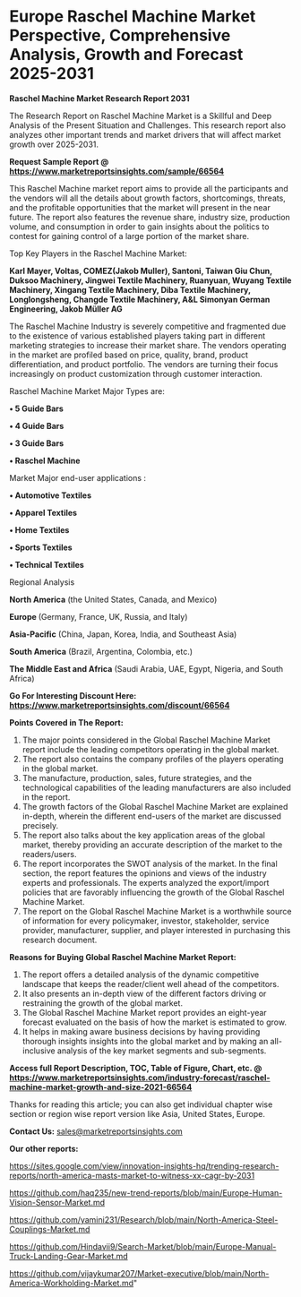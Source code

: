 # Europe Raschel Machine Market Perspective, Comprehensive Analysis, Growth and Forecast 2025-2031

<strong>Raschel Machine Market Research Report 2031</strong>

The Research Report on Raschel Machine Market is a Skillful and Deep Analysis of the Present Situation and Challenges. This research report also analyzes other important trends and market drivers that will affect market growth over 2025-2031.

<strong>Request Sample Report @ <a href=https://www.marketreportsinsights.com/sample/66564>https://www.marketreportsinsights.com/sample/66564</a></strong>

This Raschel Machine market report aims to provide all the participants and the vendors will all the details about growth factors, shortcomings, threats, and the profitable opportunities that the market will present in the near future. The report also features the revenue share, industry size, production volume, and consumption in order to gain insights about the politics to contest for gaining control of a large portion of the market share.

Top Key Players in the Raschel Machine Market:

<strong>Karl Mayer, Voltas, COMEZ(Jakob Muller), Santoni, Taiwan Giu Chun, Duksoo Machinery, Jingwei Textile Machinery, Ruanyuan, Wuyang Textile Machinery, Xingang Textile Machinery, Diba Textile Machinery, Longlongsheng, Changde Textile Machinery, A&L Simonyan German Engineering, Jakob Müller AG</strong>

The Raschel Machine Industry is severely competitive and fragmented due to the existence of various established players taking part in different marketing strategies to increase their market share. The vendors operating in the market are profiled based on price, quality, brand, product differentiation, and product portfolio. The vendors are turning their focus increasingly on product customization through customer interaction.

Raschel Machine Market Major Types are:

<strong>• 5 Guide Bars

• 4 Guide Bars

• 3 Guide Bars

• Raschel Machine</strong>

Market Major end-user applications :

<strong>• Automotive Textiles

• Apparel Textiles

• Home Textiles

• Sports Textiles

• Technical Textiles</strong>

Regional Analysis

</u><strong><b>North America</b></strong> (the United States, Canada, and Mexico)

<strong><b>Europe </b></strong>(Germany, France, UK, Russia, and Italy)

<strong><b>Asia-Pacific</b></strong> (China, Japan, Korea, India, and Southeast Asia)

<strong><b>South America</b></strong> (Brazil, Argentina, Colombia, etc.)

<strong><b>The Middle East and Africa</b></strong> (Saudi Arabia, UAE, Egypt, Nigeria, and South Africa)

<strong>Go For Interesting Discount Here: <a href=https://www.marketreportsinsights.com/discount/66564>https://www.marketreportsinsights.com/discount/66564</a></strong>

<strong>Points Covered in The Report:</strong>
<ol>
  <li>The major points considered in the Global Raschel Machine Market report include the leading competitors operating in the global market.</li>
  <li>The report also contains the company profiles of the players operating in the global market.</li>
  <li>The manufacture, production, sales, future strategies, and the technological capabilities of the leading manufacturers are also included in the report.</li>
  <li>The growth factors of the Global Raschel Machine Market are explained in-depth, wherein the different end-users of the market are discussed precisely.</li>
  <li>The report also talks about the key application areas of the global market, thereby providing an accurate description of the market to the readers/users.</li>
  <li>The report incorporates the SWOT analysis of the market. In the final section, the report features the opinions and views of the industry experts and professionals. The experts analyzed the export/import policies that are favorably influencing the growth of the Global Raschel Machine Market.</li>
  <li>The report on the Global Raschel Machine Market is a worthwhile source of information for every policymaker, investor, stakeholder, service provider, manufacturer, supplier, and player interested in purchasing this research document.</li>
</ol>
<strong>Reasons for Buying Global Raschel Machine Market Report:</strong>

<ol>
  <li>The report offers a detailed analysis of the dynamic competitive landscape that keeps the reader/client well ahead of the competitors.</li>
  <li>It also presents an in-depth view of the different factors driving or restraining the growth of the global market.</li>
  <li>The Global Raschel Machine Market report provides an eight-year forecast evaluated on the basis of how the market is estimated to grow.</li>
  <li>It helps in making aware business decisions by having providing thorough insights insights into the global market and by making an all-inclusive analysis of the key market segments and sub-segments.</li>
</ol>
<strong>Access full Report Description, TOC, Table of Figure, Chart, etc. @ <a href=https://www.marketreportsinsights.com/industry-forecast/raschel-machine-market-growth-and-size-2021-66564>https://www.marketreportsinsights.com/industry-forecast/raschel-machine-market-growth-and-size-2021-66564</a></strong>


Thanks for reading this article; you can also get individual chapter wise section or region wise report version like Asia, United States, Europe.

<strong>Contact Us:</strong>
sales@marketreportsinsights.com

<strong>Our other reports:</strong>

<a href=https://sites.google.com/view/innovation-insights-hq/trending-research-reports/north-america-masts-market-to-witness-xx-cagr-by-2031>https://sites.google.com/view/innovation-insights-hq/trending-research-reports/north-america-masts-market-to-witness-xx-cagr-by-2031</a>

<a href=https://github.com/haq235/new-trend-reports/blob/main/Europe-Human-Vision-Sensor-Market.md>https://github.com/haq235/new-trend-reports/blob/main/Europe-Human-Vision-Sensor-Market.md</a>

<a href=https://github.com/yamini231/Research/blob/main/North-America-Steel-Couplings-Market.md>https://github.com/yamini231/Research/blob/main/North-America-Steel-Couplings-Market.md</a>

<a href=https://github.com/Hindavii9/Search-Market/blob/main/Europe-Manual-Truck-Landing-Gear-Market.md>https://github.com/Hindavii9/Search-Market/blob/main/Europe-Manual-Truck-Landing-Gear-Market.md</a>

<a href=https://github.com/vijaykumar207/Market-executive/blob/main/North-America-Workholding-Market.md>https://github.com/vijaykumar207/Market-executive/blob/main/North-America-Workholding-Market.md</a>"
